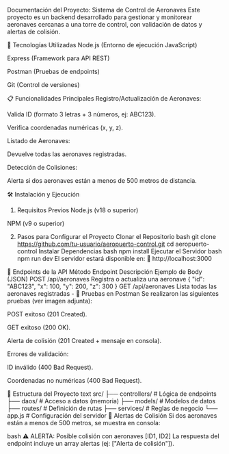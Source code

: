 Documentación del Proyecto: Sistema de Control de Aeronaves
Este proyecto es un backend desarrollado para gestionar y monitorear aeronaves cercanas a una torre de control, con validación de datos y alertas de colisión.

🚀 Tecnologías Utilizadas
Node.js (Entorno de ejecución JavaScript)

Express (Framework para API REST)

Postman (Pruebas de endpoints)

Git (Control de versiones)

📋 Funcionalidades Principales
Registro/Actualización de Aeronaves:

Valida ID (formato 3 letras + 3 números, ej: ABC123).

Verifica coordenadas numéricas (x, y, z).

Listado de Aeronaves:

Devuelve todas las aeronaves registradas.

Detección de Colisiones:

Alerta si dos aeronaves están a menos de 500 metros de distancia.

🛠 Instalación y Ejecución
1. Requisitos Previos
Node.js (v18 o superior)

NPM (v9 o superior)

2. Pasos para Configurar el Proyecto
Clonar el Repositorio
bash
git clone https://github.com/tu-usuario/aeropuerto-control.git
cd aeropuerto-control
Instalar Dependencias
bash
npm install
Ejecutar el Servidor
bash
npm run dev
El servidor estará disponible en:
🔗 http://localhost:3000

📡 Endpoints de la API
Método	Endpoint	Descripción	Ejemplo de Body (JSON)
POST	/api/aeronaves	Registra o actualiza una aeronave	{ "id": "ABC123", "x": 100, "y": 200, "z": 300 }
GET	/api/aeronaves	Lista todas las aeronaves registradas	-
🧪 Pruebas en Postman
Se realizaron las siguientes pruebas (ver imagen adjunta):

POST exitoso (201 Created).

GET exitoso (200 OK).

Alerta de colisión (201 Created + mensaje en consola).

Errores de validación:

ID inválido (400 Bad Request).

Coordenadas no numéricas (400 Bad Request).

📂 Estructura del Proyecto
text
src/
├── controllers/       # Lógica de endpoints
├── daos/              # Acceso a datos (memoria)
├── models/            # Modelos de datos
├── routes/            # Definición de rutas
├── services/          # Reglas de negocio
└── app.js             # Configuración del servidor
🚨 Alertas de Colisión
Si dos aeronaves están a menos de 500 metros, se muestra en consola:

bash
⚠️ ALERTA: Posible colisión con aeronaves [ID1, ID2]
La respuesta del endpoint incluye un array alertas (ej: ["Alerta de colisión"]).

